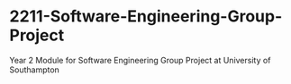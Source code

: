 # 2211-Software-Engineering-Group-Project
Year 2 Module for Software Engineering Group Project at University of Southampton

